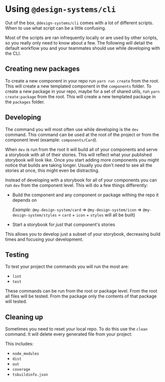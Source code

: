 # Using `@design-systems/cli`

Out of the box, `@design-systems/cli` comes with a lot of different scripts.
When to use what script can be a little confusing.

Most of the scripts are ran infrequently locally or are used by other scripts, so you really only need to know about a few.
The following will detail the default workflow you and your teammates should use while developing with the CLI.

## Creating new packages

To create a new component in your repo run `yarn run create` from the root.
This will create a new templated component in the `components` folder.
To create a new package in your repo, maybe for a set of shared utils, run `yarn create:package` from the root.
This will create a new templated package in the `packages` folder.

## Developing

The command you will most often use while developing is the `dev` command.
This command can be used at the root of the project or from the component level (example: `components/Card`).

When `dev` is run from the root it will build all of your components and serve a storybook with all of their stories.
This will reflect what your published storybook will look like.
Once you start adding more components you might notice that builds are taking longer.
Usually you don't need to see all the stories at once, this might even be distracting.

Instead of developing with a storybook for all of your components you can run `dev` from the component level.
This will do a few things differently:

- Build the component and any component or package withing the repo it depends on

  _Example_: `@my-design-system/card` => `@my-design-system/icon` => `@my-design-system/styles` = `card` + `icon` + `styles` will all be built)

- Start a storybook for _just_ that component's stories

This allows you to develop just a subset of your storybook, decreasing build times and focusing your development.

## Testing

To test your project the commands you will run the most are:

- `lint`
- `test`

These commands can be run from the root or package level.
From the root all files will be tested.
From the package only the contents of that package will tested.

## Cleaning up

Sometimes you need to reset your local repo.
To do this use the `clean` command.
It will delete every generated file from your project:

This includes:

- `node_modules`
- `dist`
- `out`
- `coverage`
- `tsbuildinfo.json`

